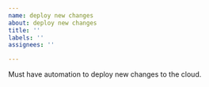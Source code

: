 ```yaml
---
name: deploy new changes
about: deploy new changes
title: ''
labels: ''
assignees: ''

---
```


Must have automation to deploy new changes to the cloud.

